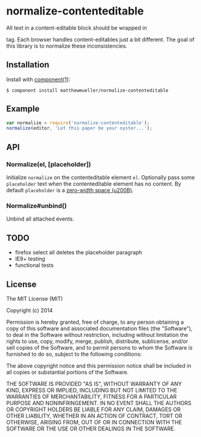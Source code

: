 
# normalize-contenteditable

  All text in a content-editable block should be wrapped in <p> tag. Each browser handles content-editables just a bit different. The goal of this library is to normalize these inconsistencies.

## Installation

  Install with [component(1)](http://component.io):

    $ component install matthewmueller/normalize-contenteditable

## Example

```js
var normalize = require('normalize-contenteditable');
normalize(editor, 'Let this paper be your oyster...');
```

## API

### Normalize(el, [placeholder])

Initialize `normalize` on the contenteditable element `el`. Optionally pass some `placeholder` text when the contenteditable element has no content. By default `placeholder` is a [zero-width space (u200B)](http://en.wikipedia.org/wiki/Zero-width_space).

### Normalize#unbind()

Unbind all attached events.

## TODO

* firefox select all deletes the placeholder paragraph
* IE9+ testing
* functional tests

## License

  The MIT License (MIT)

  Copyright (c) 2014 <copyright holders>

  Permission is hereby granted, free of charge, to any person obtaining a copy
  of this software and associated documentation files (the "Software"), to deal
  in the Software without restriction, including without limitation the rights
  to use, copy, modify, merge, publish, distribute, sublicense, and/or sell
  copies of the Software, and to permit persons to whom the Software is
  furnished to do so, subject to the following conditions:

  The above copyright notice and this permission notice shall be included in
  all copies or substantial portions of the Software.

  THE SOFTWARE IS PROVIDED "AS IS", WITHOUT WARRANTY OF ANY KIND, EXPRESS OR
  IMPLIED, INCLUDING BUT NOT LIMITED TO THE WARRANTIES OF MERCHANTABILITY,
  FITNESS FOR A PARTICULAR PURPOSE AND NONINFRINGEMENT. IN NO EVENT SHALL THE
  AUTHORS OR COPYRIGHT HOLDERS BE LIABLE FOR ANY CLAIM, DAMAGES OR OTHER
  LIABILITY, WHETHER IN AN ACTION OF CONTRACT, TORT OR OTHERWISE, ARISING FROM,
  OUT OF OR IN CONNECTION WITH THE SOFTWARE OR THE USE OR OTHER DEALINGS IN
  THE SOFTWARE.
